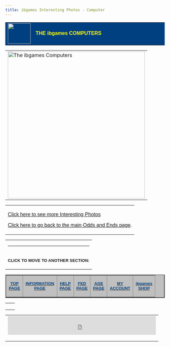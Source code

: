 ```yaml
---
title: ibgames Interesting Photos - Computer
---
```

<div align="center"><center>

<table border="0" cellpadding="0" cellspacing="0" width="600"
bgcolor="#004080" bordercolordark="#000080"
bordercolorlight="#C0C0C0">
    <tr>
        <td valign="top" width="72"><img
        src="../images/iblogosmall.gif" align="top" width="72"
        height="65"></td>
        <td width="500"><font color="#FFFF00" face="Arial"><strong>THE
        ibgames COMPUTERS</strong></font></td>
    </tr>
</table>
</center></div><div align="center"><center>

<table border="0" cellpadding="20" cellspacing="0" width="600">
    <tr>
        <td><img src="../images/computer.jpg"
        alt="The ibgames Computers" width="433" height="466"></td>
    </tr>
</table>
</center></div><div align="center"><center>

<table border="0" cellpadding="0" cellspacing="0" width="600">
    <tr>
        <td><font face="Arial"><br>
        </font><a href="photos.html"><font face="Arial">Click
        here to see more Interesting Photos</font></a><p><a
        href="index.html"><font face="Arial">Click here to go
        back to the main Odds and Ends page</font></a><font
        face="Arial">.</font></p>
        </td>
    </tr>
</table>
</center></div><div align="center"><center>

<table border="0" cellpadding="0" cellspacing="5" width="600">
    <tr>
        <td><hr color="#004080">
        </td>
    </tr>
    <tr>
        <td><p align="center"><font size="2" face="Arial"><strong>CLICK
        TO MOVE TO ANOTHER SECTION:</strong></font></p>
        </td>
    </tr>
</table>
</center></div><div align="center"><center>

<table border="2" cellpadding="3" cellspacing="3" width="600"
bgcolor="#C0C0C0" bordercolordark="#000080"
bordercolorlight="#FFFFFF">
    <tr>
        <td><p align="center"><a href="../main.html"><font
        color="#004080" size="2" face="Arial"><strong>TOP<br>
        PAGE</strong></font></a></p>
        </td>
        <td><p align="center"><a href="../ibinfo/index.html"><font
        color="#004080" size="2" face="Arial"><strong>INFORMATION<br>
        PAGE</strong></font></a></p>
        </td>
        <td><p align="center"><a href="../help/index.html"><font
        color="#004080" size="2" face="Arial"><strong>HELP<br>
        PAGE</strong></font></a></p>
        </td>
        <td><p align="center"><a href="../federation/index.html"><font
        color="#004080" size="2" face="Arial"><strong>FED<br>
        PAGE</strong></font></a></p>
        </td>
        <td><p align="center"><a href="../age/index.html"><font
        color="#004080" size="2" face="Arial"><strong>AGE<br>
        PAGE</strong></font></a></p>
        </td>
        <td><p align="center"><a
        href="/account/"><font
        color="#004080" size="2" face="Arial"><strong>MY<br>
        ACCOUNT</strong></font></a></p>
        </td>
        <td><p align="center"><a href="../shop/index.html"><font
        color="#004080" size="2" face="Arial"><strong>ibgames<br>
        SHOP</strong></font></a></p>
        </td>
    </tr>
</table>
</center></div><div align="center"><center>

<table border="0" cellpadding="0" cellspacing="0" width="600">
    <tr>
        <td><img src="../images/whitespace.gif" width="14"
        height="14"></td>
    </tr>
</table>
</center></div><div align="center"><center>

<table border="0" cellpadding="0" cellspacing="0" width="468">
    <tr>
        <td><!-- BEGIN LINKEXCHANGE CODE --> <iframe
        src="http://leader.linkexchange.com/49/X763864/showiframe?"
        width="468" height="60" marginwidth="0" marginheight="0"
        hspace="0" vspace="0" frameborder="0" scrolling="no"> <a
        href="http://leader.linkexchange.com/49/X763864/clickle"
        target="_top"><img
        src="http://leader.linkexchange.com/49/X763864/showle?"
        border="0" width="468" height="60" ismap></iframe></a><br>
        <a
        href="http://leader.linkexchange.com/49/X763864/clicklogo"
        target="_top"><img
        src="http://leader.linkexchange.com/49/X763864/showlogo?"
        border="0" width="468" height="16" ismap></a><br>
        <!-- END LINKEXCHANGE CODE --> </td>
    </tr>
</table>
</center></div>
